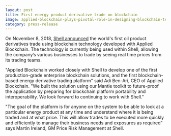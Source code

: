 ```yaml
---
layout: post
title: First energy product derivative trade on blockchain
image: applied-blockchain-plays-pivotal-role-in-designing-blockchain-technology-for-shell
category: press-release
---
```


<p class="post__content">On November 8, 2018, <a href="https://www.linkedin.com/feed/update/urn:li:activity:6466320319719186433/" target="_blank" rel="noopener" class="button--underline">Shell announced</a> the world's first oil product derivatives trade using blockchain technology developed with Applied Blockchain. The technology is currently being used within Shell, allowing the company’s various businesses to trade by seeing real time prices from its trading teams.</p>
<p class="post__content">"Applied Blockchain worked closely with Shell to develop one of the first production-grade enterprise blockchain solutions, and the first blockchain-based energy derivative trading platform" said Adi Ben-Ari, CEO of Applied Blockchain. "We built the solution using our Mantle toolkit to future-proof the application by preparing for blockchain platform portability and interoperability. We look forward to continuing to work with Shell."</p>
<p class="post__content">"The goal of the platform is for anyone on the system to be able to look at a particular energy product at any time and understand where it is being traded and at what price. This will allow trades to be executed more quickly and efficiently to manage their business needs and exposures as required" says Martin Ireland, GM Price Risk Management at Shell.</p>